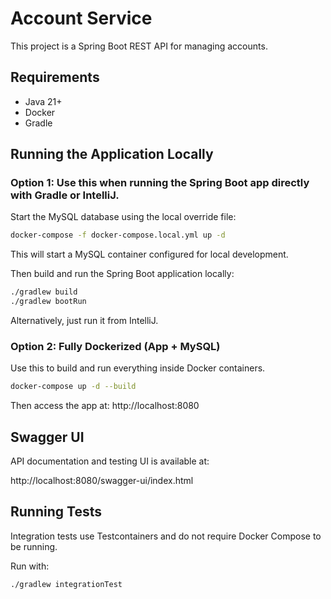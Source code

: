 # Account Service

This project is a Spring Boot REST API for managing accounts.

## Requirements

- Java 21+
- Docker
- Gradle

## Running the Application Locally

### Option 1: Use this when running the Spring Boot app directly with Gradle or IntelliJ.

Start the MySQL database using the local override file:
```bash
docker-compose -f docker-compose.local.yml up -d
```

This will start a MySQL container configured for local development.

Then build and run the Spring Boot application locally:
```bash
./gradlew build
./gradlew bootRun
```
Alternatively, just run it from IntelliJ.


### Option 2: Fully Dockerized (App + MySQL)

Use this to build and run everything inside Docker containers.

```bash
docker-compose up -d --build
```

Then access the app at:
http://localhost:8080

## Swagger UI

API documentation and testing UI is available at:

http://localhost:8080/swagger-ui/index.html

## Running Tests

Integration tests use Testcontainers and do not require Docker Compose to be running.

Run with:

```bash
./gradlew integrationTest
```